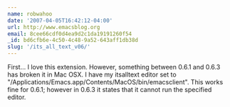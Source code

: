 ```yaml
---
name: robwahoo
date: '2007-04-05T16:42:12-04:00'
url: http://www.emacsblog.org
email: 8cee66cdf0d4ea9d2c1da19191260f54
_id: bd6cfb6e-4c50-4c48-9a52-643aff1db38d
slug: '/its_all_text_v06/'
---
```


First... I love this extension. However, something between 0.6.1 and 0.6.3 has
broken it in Mac OSX. I have my itsalltext editor set to
"/Applications/Emacs.app/Contents/MacOS/bin/emacsclient". This works fine for
0.6.1; however in 0.6.3 it states that it cannot run the specified editor.
